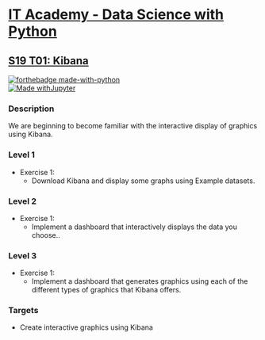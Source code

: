 # [IT Academy - Data Science with Python](https://www.barcelonactiva.cat/es/itacademy)
## [S19 T01: Kibana](https://github.com/jesussantana/Kibana/blob/main/notebooks/S19_T01_Kibana.ipynb)

[![forthebadge made-with-python](http://ForTheBadge.com/images/badges/made-with-python.svg)](https://www.python.org/)  
[![Made withJupyter](https://img.shields.io/badge/Made%20with-Jupyter-orange?style=for-the-badge&logo=Jupyter)](https://jupyter.org/try)  
 

### Description

We are beginning to become familiar with the interactive display of graphics using Kibana.


### Level 1

- Exercise 1: 
  - Download Kibana and display some graphs using Example datasets.

### Level 2

- Exercise 1: 
  - Implement a dashboard that interactively displays the data you choose..

### Level 3

- Exercise 1: 
  - Implement a dashboard that generates graphics using each of the different types of graphics that Kibana offers.


### Targets

- Create interactive graphics using Kibana